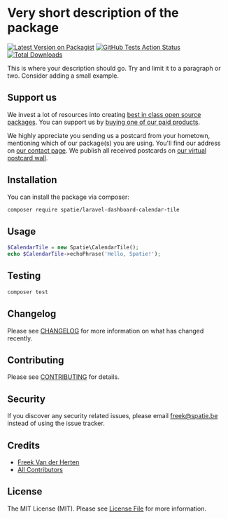 # Very short description of the package

[![Latest Version on Packagist](https://img.shields.io/packagist/v/spatie/laravel-dashboard-calendar-tile.svg?style=flat-square)](https://packagist.org/packages/spatie/:package_name)
[![GitHub Tests Action Status](https://img.shields.io/github/workflow/status/spatie/laravel-dashboard-calendar-tile/run-tests?label=tests)](https://github.com/spatie/:package_name/actions?query=workflow%3Arun-tests+branch%3Amaster)
[![Total Downloads](https://img.shields.io/packagist/dt/spatie/laravel-dashboard-calendar-tile.svg?style=flat-square)](https://packagist.org/packages/spatie/:package_name)


This is where your description should go. Try and limit it to a paragraph or two. Consider adding a small example.

## Support us

We invest a lot of resources into creating [best in class open source packages](https://spatie.be/open-source). You can support us by [buying one of our paid products](https://spatie.be/open-source/support-us). 

We highly appreciate you sending us a postcard from your hometown, mentioning which of our package(s) you are using. You'll find our address on [our contact page](https://spatie.be/about-us). We publish all received postcards on [our virtual postcard wall](https://spatie.be/open-source/postcards).

## Installation

You can install the package via composer:

```bash
composer require spatie/laravel-dashboard-calendar-tile
```

## Usage

``` php
$CalendarTile = new Spatie\CalendarTile();
echo $CalendarTile->echoPhrase('Hello, Spatie!');
```

## Testing

``` bash
composer test
```

## Changelog

Please see [CHANGELOG](CHANGELOG.md) for more information on what has changed recently.

## Contributing

Please see [CONTRIBUTING](CONTRIBUTING.md) for details.

## Security

If you discover any security related issues, please email freek@spatie.be instead of using the issue tracker.

## Credits

- [Freek Van der Herten](https://github.com/freekmurze)
- [All Contributors](../../contributors)

## License

The MIT License (MIT). Please see [License File](LICENSE.md) for more information.
